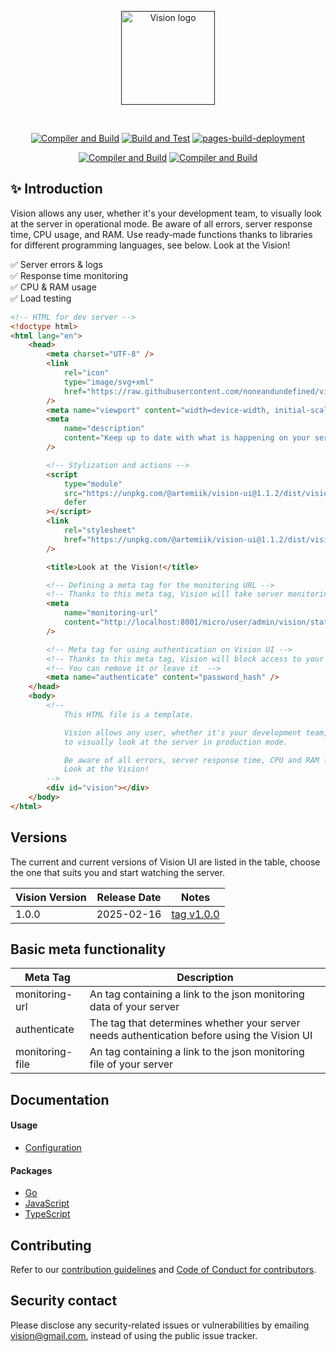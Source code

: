<p align="center">
  <a href="" target="_blank" rel="noopener noreferrer">
    <img width="150" src="https://github.com/noneandundefined/vision-ui/blob/main/public/logo-vision-none.png" alt="Vision logo">
  </a>
</p>
</br>
<p align="center">
  <a href="https://github.com/noneandundefined/vision-ui/actions/workflows/compiler-client.yml"><img src="https://github.com/noneandundefined/vision-ui/actions/workflows/compiler-client.yml/badge.svg" alt="Compiler and Build"></a>
  <a href="https://github.com/noneandundefined/vision-ui/actions/workflows/global-index.yml"><img src="https://github.com/noneandundefined/vision-ui/actions/workflows/global-index.yml/badge.svg" alt="Build and Test"></a>
  <a href="https://github.com/noneandundefined/vision-ui/actions/workflows/pages/pages-build-deployment"><img src="https://github.com/noneandundefined/vision-ui/actions/workflows/pages/pages-build-deployment/badge.svg" alt="pages-build-deployment"></a>
</p>
<p align="center">
  <a href="https://www.npmjs.com/package/@artemiik/vision-ui"><img src="https://img.shields.io/npm/v/%40artemiik%2Fvision-ui" alt="Compiler and Build"></a>
  <a href="https://www.npmjs.com/package/@artemiik/vision-ui"><img src="https://img.shields.io/npm/dm/%40artemiik%2Fvision-ui" alt="Compiler and Build"></a>
</p>

## ✨ Introduction

Vision allows any user, whether it's your development team, to visually look at the server in operational mode. Be aware of all errors, server response time, CPU usage, and RAM. Use ready-made functions thanks to libraries for different programming languages, see below. Look at the Vision!

✅ Server errors & logs <br>
✅ Response time monitoring <br>
✅ CPU & RAM usage <br>
✅ Load testing <br>

```html
<!-- HTML for dev server -->
<!doctype html>
<html lang="en">
	<head>
		<meta charset="UTF-8" />
		<link
			rel="icon"
			type="image/svg+xml"
			href="https://raw.githubusercontent.com/noneandundefined/vision-ui/refs/heads/main/public/logo-vision-none.png"
		/>
		<meta name="viewport" content="width=device-width, initial-scale=1.0" />
		<meta
			name="description"
			content="Keep up to date with what is happening on your server using - Vision UI"
		/>

		<!-- Stylization and actions -->
		<script
			type="module"
			src="https://unpkg.com/@artemiik/vision-ui@1.1.2/dist/vision.bundle.js"
			defer
		></script>
		<link
			rel="stylesheet"
			href="https://unpkg.com/@artemiik/vision-ui@1.1.2/dist/vision.css"
		/>

		<title>Look at the Vision!</title>

		<!-- Defining a meta tag for the monitoring URL -->
		<!-- Thanks to this meta tag, Vision will take server monitoring -->
		<meta
			name="monitoring-url"
			content="http://localhost:8001/micro/user/admin/vision/stats"
		/>

		<!-- Meta tag for using authentication on Vision UI -->
		<!-- Thanks to this meta tag, Vision will block access to your Vision UI monitoring until the correct password is entered -->
		<!-- You can remove it or leave it  -->
		<meta name="authenticate" content="password_hash" />
	</head>
	<body>
		<!--
			This HTML file is a template.

			Vision allows any user, whether it's your development team,
			to visually look at the server in production mode.

			Be aware of all errors, server response time, CPU and RAM load.
			Look at the Vision!
		-->
		<div id="vision"></div>
	</body>
</html>
```

## Versions

The current and current versions of Vision UI are listed in the table, choose the one that suits you and start watching the server.

| Vision Version | Release Date | Notes                                                                   |
| -------------- | ------------ | ----------------------------------------------------------------------- |
| 1.0.0          | 2025-02-16   | [tag v1.0.0](https://github.com/noneandundefined/vision-ui/tree/v1.0.0) |

## Basic meta functionality

| Meta Tag        | Description                                                                                 |
| --------------- | ------------------------------------------------------------------------------------------- |
| monitoring-url  | An tag containing a link to the json monitoring data of your server                         |
| authenticate    | The tag that determines whether your server needs authentication before using the Vision UI |
| monitoring-file | An tag containing a link to the json monitoring file of your server                         |

## Documentation

#### Usage

- [Configuration](https://github.com/noneandundefined/vision-ui/tree/main/docs)

#### Packages

- [Go](https://github.com/noneandundefined/vision-go)
- [JavaScript](https://github.com/noneandundefined/vision-npm)
- [TypeScript](https://github.com/noneandundefined/vision-npm)

## Contributing

Refer to our [contribution guidelines](https://github.com/noneandundefined/vision-ui/blob/main/CONTRIBUTING.md) and [Code of Conduct for contributors](https://github.com/noneandundefined/vision-ui/blob/main/CODE_OF_CONDUCT.md).

## Security contact

Please disclose any security-related issues or vulnerabilities by emailing [vision@gmail.com](mailto:@gmail.com), instead of using the public issue tracker.
